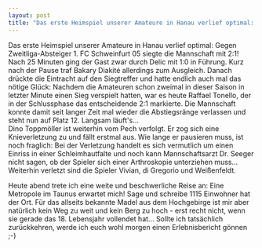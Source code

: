 ```yaml
---
layout: post
title: "Das erste Heimspiel unserer Amateure in Hanau verlief optimal: Gegen Zweitliga-Absteiger 1."
---
```


Das erste Heimspiel unserer Amateure in Hanau verlief optimal: Gegen Zweitliga-Absteiger 1. FC Schweinfurt 05 siegte die Mannschaft mit 2:1! Nach 25 Minuten ging der Gast zwar durch Delic mit 1:0 in Führung. Kurz nach der Pause traf Bakary Diakité allerdings zum Ausgleich. Danach drückte die Eintracht auf den Siegtreffer und hatte endlich auch mal das nötige Glück: Nachdem die Amateuren schon zweimal in dieser Saison in letzter Minute einen Sieg verspielt hatten, war es heute Raffael Tonello, der in der Schlussphase das entscheidende 2:1 markierte. Die Mannschaft konnte damit seit langer Zeit mal wieder die Abstiegsränge verlassen und steht nun auf Platz 12. Langsam läuft's...  
Dino Toppmöller ist weiterhin vom Pech verfolgt. Er zog sich eine Knieverletzung zu und fällt erstmal aus. Wie lange er pausieren muss, ist noch fraglich: Bei der Verletzung handelt es sich vermutlich um einen Einriss in einer Schleimhautfalte und noch kann Mannschaftsarzt Dr. Seeger nicht sagen, ob der Spieler sich einer Arthroskopie unterziehen muss... Weiterhin verletzt sind die Spieler Vivian, di Gregorio und Weißenfeldt.  
  
Heute abend trete ich eine weite und beschwerliche Reise an: Eine Metropole im Taunus erwartet mich! Sage und schreibe 1115 Einwohner hat der Ort. Für das allseits bekannte Madel aus dem Hochgebirge ist mir aber natürlich kein Weg zu weit und kein Berg zu hoch - erst recht nicht, wenn sie gerade das 18. Lebensjahr vollendet hat... Sollte ich tatsächlich zurückkehren, werde ich euch wohl morgen einen Erlebnisbericht gönnen ;-)
